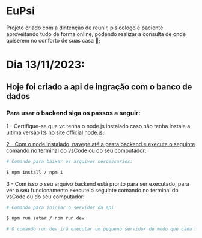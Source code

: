 # EuPsi

Projeto criado com a dintenção de reunir, pisicologo e paciente aproveitando tudo de forma online,
podendo realizar a consulta de onde quiserem no conforto de suas casa 🏡; 

# Dia 13/11/2023:
## Hoje foi criado a api de ingração com o banco de dados

### Para usar o backend siga os passos a seguir:

1 - Certifique-se que vc tenha o node.js instalado caso não tenha instale a ultima versão lts no site official <a href="https://nodejs.org"> node.js;

2 - Com o node instalado, navege até a pasta backend e execute o seguinte comando no terminal do vsCode ou do seu computador:
``` bash 
# Comando para baixar os arquivos nescessarios:

$ npm install / npm i
```

3 - Com isso o seu arquivo backend está pronto para ser executado, para ver o seu funcionamento execute o seguinte comando no terminal do vsCode ou do seu computador:
``` bash 
# Comando para iniciar o servidor da api:

$ npm run satar / npm run dev

# O comando run dev irá executar um pequeno servidor de modo que cada mudaça que vc faça no backend renicie de forma automatica; 
```